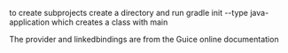 to create subprojects create a directory and run
gradle init --type java-application which creates a class with main

The provider and linkedbindings are from the Guice online documentation


